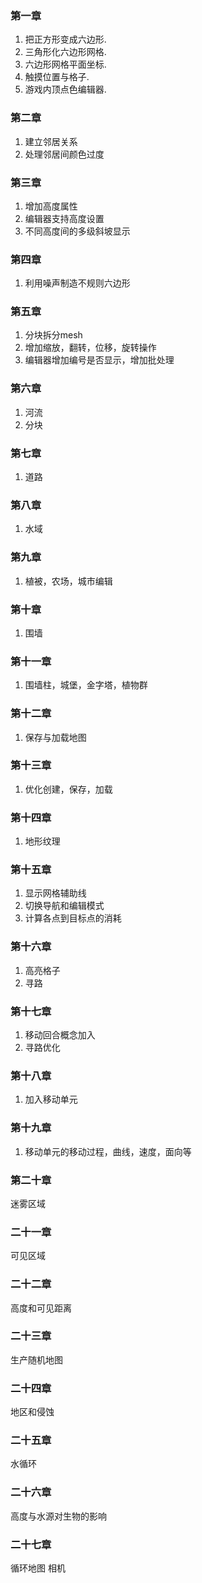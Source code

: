 ### 第一章
1. 把正方形变成六边形.
2. 三角形化六边形网格.
3. 六边形网格平面坐标.
4. 触摸位置与格子.
5. 游戏内顶点色编辑器.

### 第二章
1. 建立邻居关系
2. 处理邻居间颜色过度

### 第三章
1. 增加高度属性
2. 编辑器支持高度设置
3. 不同高度间的多级斜坡显示

### 第四章
1. 利用噪声制造不规则六边形

### 第五章
1. 分块拆分mesh
2. 增加缩放，翻转，位移，旋转操作
3. 编辑器增加编号是否显示，增加批处理

### 第六章
1. 河流
2. 分块

### 第七章
1. 道路

### 第八章
1. 水域

### 第九章
1. 植被，农场，城市编辑

### 第十章
1. 围墙

### 第十一章
1. 围墙柱，城堡，金字塔，植物群

### 第十二章
1. 保存与加载地图

### 第十三章
1. 优化创建，保存，加载

### 第十四章
1. 地形纹理

### 第十五章
1. 显示网格辅助线
2. 切换导航和编辑模式
3. 计算各点到目标点的消耗

### 第十六章
1. 高亮格子
2. 寻路

### 第十七章
1. 移动回合概念加入
2. 寻路优化

### 第十八章
1. 加入移动单元

### 第十九章
1. 移动单元的移动过程，曲线，速度，面向等

### 第二十章
迷雾区域

### 二十一章
可见区域

### 二十二章
高度和可见距离

### 二十三章
生产随机地图

### 二十四章
地区和侵蚀

### 二十五章
水循环

### 二十六章
高度与水源对生物的影响

### 二十七章
循环地图
相机